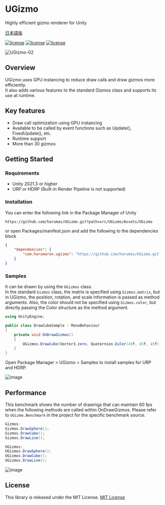 # UGizmo

Highly efficient gizmo renderer for Unity

[日本語版](https://github.com/harumas/UGizmo/blob/main/README_JA.md)

[![license](https://img.shields.io/badge/license-MIT-green.svg)](LICENSE.md)
[![license](https://img.shields.io/badge/PR-welcome-green.svg)](https://github.com/HarumaroJP/UGizmo/pulls)
[![license](https://img.shields.io/badge/Unity-2021.3-green.svg)](#要件)

![UGizmo-02](https://github.com/harumas/UGizmo/assets/43531665/14cd2412-19fa-48de-94ae-47973ee5ca99)

## Overview

UGizmo uses GPU instancing to reduce draw calls and draw gizmos more efficiently.  
It also adds various features to the standard Gizmos class and supports its use at runtime.

## Key features

- Draw call optimization using GPU instancing
- Available to be called by event functions such as Update(), FixedUpdate(), etc.
- Runtime support
- More than 30 gizmos

## Getting Started

### Requirements
- Unity 2021.3 or higher
- URP or HDRP (Built-in Render Pipeline is not supported)

### Installation
You can enter the following link in the Package Manager of Unity

```
https://github.com/harumas/UGizmo.git?path=src/UGizmo/Assets/UGizmo
```

or open Packages/manifest.json and add the following to the dependencies block

```json
{
    "dependencies": {
        "com.harumaron.ugizmo": "https://github.com/harumas/UGizmo.git?path=src/UGizmo/Assets/UGizmo"
    }
}
```

### Samples
It can be drawn by using the `UGizmos` class.  
In the standard `Gizmos` class, the matrix is specified using `Gizmos.matrix`, but in UGizmo, the position, rotation, and scale information is passed as method arguments.
Also, the color should not be specified using `Gizmos.color`, but directly passing the Color structure as the method argument.

```C#
using UnityEngine;

public class DrawCubeSample : MonoBehaviour
{
    private void OnDrawGizmos()
    {
        UGizmos.DrawCube(Vector3.zero, Quaternion.Euler(45f, 45f, 45f), Vector3.one, Color.red);
    }
}
```


Open Package Manager > UGizmo > Samples to install samples for URP and HDRP.

![image](https://github.com/harumas/UGizmo/assets/43531665/5e1e4a5e-12d7-4144-9531-9d6de54097f9)

## Performance
This benchmark shows the number of drawings that can maintain 60 fps when the following methods are called within OnDrawGizmos.
Please refer to `UGizmo.Benchmark` in the project for the specific benchmark source.
```C#
Gizmos:
Gizmos.DrawSphere();
Gizmos.DrawCube();
Gizmos.DrawLine();

UGizmos:
UGizmos.DrawSphere();
UGizmos.DrawCube();
UGizmos.DrawLine();
```

![image](https://github.com/harumas/UGizmo/assets/43531665/3a7cde16-151a-4ea7-b4d4-66aebc431f6b)


## License
This library is released under the MIT License. 
[MIT License](/LICENSE.md)
